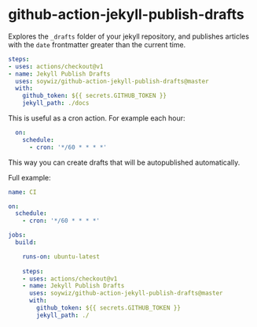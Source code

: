 # github-action-jekyll-publish-drafts

Explores the `_drafts` folder of your jekyll repository, and publishes articles with the `date` frontmatter greater than the current time.

```yaml
steps:
- uses: actions/checkout@v1
- name: Jekyll Publish Drafts
  uses: soywiz/github-action-jekyll-publish-drafts@master
  with:
    github_token: ${{ secrets.GITHUB_TOKEN }}
    jekyll_path: ./docs
```

This is useful as a cron action. For example each hour:

```yaml
  on:
    schedule:
      - cron: '*/60 * * * *'
```

This way you can create drafts that will be autopublished automatically.

Full example:

```yaml
name: CI

on:
  schedule:
    - cron: '*/60 * * * *'

jobs:
  build:

    runs-on: ubuntu-latest
    
    steps:
    - uses: actions/checkout@v1
    - name: Jekyll Publish Drafts
      uses: soywiz/github-action-jekyll-publish-drafts@master
      with:
        github_token: ${{ secrets.GITHUB_TOKEN }}
        jekyll_path: ./
```
